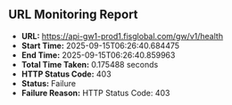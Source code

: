 ## URL Monitoring Report

- **URL:** https://api-gw1-prod1.fisglobal.com/gw/v1/health
- **Start Time:** 2025-09-15T06:26:40.684475
- **End Time:** 2025-09-15T06:26:40.859963
- **Total Time Taken:** 0.175488 seconds
- **HTTP Status Code:** 403
- **Status:** Failure
- **Failure Reason:** HTTP Status Code: 403
